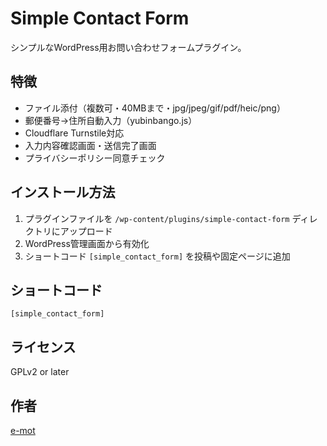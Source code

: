 # Simple Contact Form

シンプルなWordPress用お問い合わせフォームプラグイン。

## 特徴
- ファイル添付（複数可・40MBまで・jpg/jpeg/gif/pdf/heic/png）
- 郵便番号→住所自動入力（yubinbango.js）
- Cloudflare Turnstile対応
- 入力内容確認画面・送信完了画面
- プライバシーポリシー同意チェック

## インストール方法
1. プラグインファイルを `/wp-content/plugins/simple-contact-form` ディレクトリにアップロード
2. WordPress管理画面から有効化
3. ショートコード `[simple_contact_form]` を投稿や固定ページに追加

## ショートコード
```
[simple_contact_form]
```

## ライセンス
GPLv2 or later

## 作者
[e-mot](https://e-mot.co.jp/)
